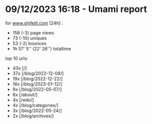 # 09/12/2023 16:18 - Umami report
for www.shifeiti.com [24h] :

 - 158 (-3) page views
 - 73 (-10) uniques
 - 53 (-2) bounces
 - 1h 57' 5'' (22' 26'') totaltime


top 10 urls:
 - 43x [/]
 - 37x [/blog/2022-12-09/]
 - 19x [/blog/2022-12-22/]
 - 16x [/blog/2023-01-12/]
 - 8x [/blog/2022-05-07/]
 - 6x [/about/]
 - 4x [/wiki/]
 - 4x [/blog/categories/]
 - 3x [/blog/2022-05-24/]
 - 2x [/blog/archives/]


